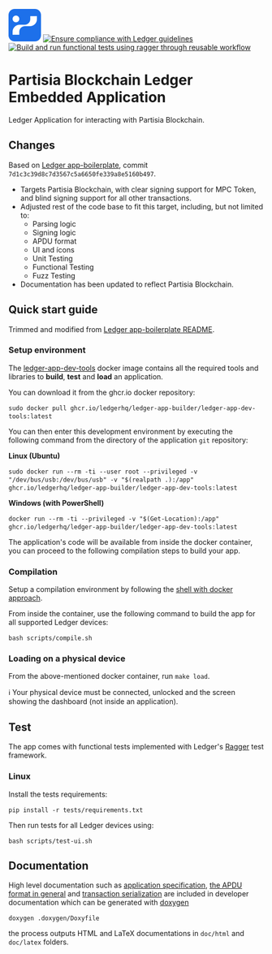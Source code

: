 ![Partisia Blockchain SVG Logo](./documentation/images/ManagerIcon.svg)
[![Ensure compliance with Ledger guidelines](https://github.com/partisiablockchain/pbc-ledger-embedded-app/actions/workflows/guidelines_enforcer.yml/badge.svg)](https://github.com/partisiablockchain/pbc-ledger-embedded-app/actions/workflows/guidelines_enforcer.yml)
[![Build and run functional tests using ragger through reusable workflow](https://github.com/partisiablockchain/pbc-ledger-embedded-app/actions/workflows/build_and_functional_tests.yml/badge.svg)](https://github.com/partisiablockchain/pbc-ledger-embedded-app/actions/workflows/build_and_functional_tests.yml)

# Partisia Blockchain Ledger Embedded Application

Ledger Application for interacting with Partisia Blockchain.

## Changes

Based on [Ledger app-boilerplate](https://github.com/LedgerHQ/app-boilerplate),
commit `7d1c3c39d8c7d3567c5a6650fe339a8e5160b497`.

- Targets Partisia Blockchain, with clear signing support for MPC Token, and blind signing support for all other transactions.
- Adjusted rest of the code base to fit this target, including, but not limited
  to:
  * Parsing logic
  * Signing logic
  * APDU format
  * UI and ícons
  * Unit Testing
  * Functional Testing
  * Fuzz Testing
- Documentation has been updated to reflect Partisia Blockchain.

## Quick start guide

Trimmed and modified from [Ledger app-boilerplate README](https://github.com/LedgerHQ/app-boilerplate).

### Setup environment

The [ledger-app-dev-tools](https://github.com/LedgerHQ/ledger-app-builder/pkgs/container/ledger-app-builder%2Fledger-app-dev-tools) docker image contains all the required tools and libraries to **build**, **test** and **load** an application.

You can download it from the ghcr.io docker repository:

```shell
sudo docker pull ghcr.io/ledgerhq/ledger-app-builder/ledger-app-dev-tools:latest
```

You can then enter this development environment by executing the following command from the directory of the application `git` repository:

**Linux (Ubuntu)**

```shell
sudo docker run --rm -ti --user root --privileged -v "/dev/bus/usb:/dev/bus/usb" -v "$(realpath .):/app" ghcr.io/ledgerhq/ledger-app-builder/ledger-app-dev-tools:latest
```

**Windows (with PowerShell)**

```shell
docker run --rm -ti --privileged -v "$(Get-Location):/app" ghcr.io/ledgerhq/ledger-app-builder/ledger-app-dev-tools:latest
```

The application's code will be available from inside the docker container, you can proceed to the following compilation steps to build your app.

### Compilation

Setup a compilation environment by following the [shell with docker approach](#with-a-terminal).

From inside the container, use the following command to build the app for all
supported Ledger devices:

```shell
bash scripts/compile.sh
```

### Loading on a physical device

From the above-mentioned docker container, run `make load`.

:information_source: Your physical device must be connected, unlocked and the screen showing the dashboard (not inside an application).

## Test

The app comes with functional tests implemented with Ledger's [Ragger](https://github.com/LedgerHQ/ragger) test framework.

### Linux

Install the tests requirements:

```shell
pip install -r tests/requirements.txt
```

Then run tests for all Ledger devices using:

```shell
bash scripts/test-ui.sh
```

## Documentation

High level documentation such as [application specification](documentation/PBC_APP_APDU.md), [the APDU format in general](documentation/APDU.md) and [transaction serialization](documentation/TRANSACTION.md) are included in developer documentation which can be generated with [doxygen](https://www.doxygen.nl)

```shell
doxygen .doxygen/Doxyfile
```

the process outputs HTML and LaTeX documentations in `doc/html` and `doc/latex` folders.
